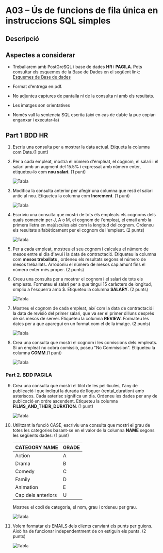 # A03 – Ús de funcions de fila única en instruccions SQL simples

## Descripció

## Aspectes a considerar

- Treballarem amb PostGreSQL i base de dades **HR** i **PAGILA**. Pots consultar els esquemes de la Base de Dades en el següent link: [Esquemes de Base de dades](https://github.com/sapa-basededades/M02-M10-Bases-de-Dades/tree/main/1%20-%20Llenguatge%20SQL%20DML%20i%20DDL/1%20-%20DATABASES/ESQUEMES/1%20-%20POSTGRES)

- Format d'entrega en pdf.
- No adjunteu captures de pantalla ni de la consulta ni amb els resultats.
- Les imatges son orientatives
- Només vull la sentencia SQL escrita (així en cas de dubte la puc copiar-enganxar i executar-la)

## Part 1 BDD HR

1. Escriu una consulta per a mostrar la data actual. Etiqueta la columna com Date.(1 punt)
2. Per a cada empleat, mostra el número d'empleat, el cognom, el salari i el salari amb un augment del 15.5% i expressat amb número enter, etiqueteu-lo com **nou salari**. (1 punt)

    ![Tabla](https://github.com/sapa-basededades/M02-M10-Bases-de-Dades/blob/main/master/activitats/m02_A03_im2.png?raw=true)

3. Modifica la consulta anterior per afegir una columna que resti el salari antic al nou. Etiqueteu la columna com **Increment**. (1 punt)

    ![Tabla](https://github.com/sapa-basededades/M02-M10-Bases-de-Dades/blob/main/master/activitats/m02_A03_im3.png?raw=true)

4. Escriviu una consulta que mostri de tots els empleats els cognoms dels quals comencin per J, A o M, el cognom de l'empleat, el email amb la primera lletra en majúscules així com la longitud del cognom. Ordeneu els resultats alfabèticament per el cognom de l'empleat. (2 punts)

    ![Tabla](https://github.com/sapa-basededades/M02-M10-Bases-de-Dades/blob/main/master/activitats/m02_A03_im4.png?raw=true)

5. Per a cada empleat, mostreu el seu cognom i calculeu el número de mesos entre el dia d'avui i la data de contractació. Etiqueteu la columna com **mesos treballats** , ordeneu els resultats segons el número de mesos treballats. Arrodoniu el número de mesos cap amunt fins el número enter més proper. (2 punts)
6. Creeu una consulta per a mostrar el cognom i el salari de tots els empleats. Formateu el salari per a que tingui 15 caràcters de longitud, ompliu a l'esquerra amb $. Etiqueteu la columna **SALARY**. (2 punts)

    ![Tabla](https://github.com/sapa-basededades/M02-M10-Bases-de-Dades/blob/main/master/activitats/m02_A03_im6.png?raw=true)

7. Mostreu el cognom de cada empleat, així com la data de contractació i la data de revisió del primer salari, que va ser el primer dilluns després de sis mesos de servei. Etiqueteu la columna **REVIEW.** Formateu les dates per a que aparegui en un format com el de la imatge. (2 punts)

    ![Tabla](https://github.com/sapa-basededades/M02-M10-Bases-de-Dades/blob/main/master/activitats/m02_A03_im7.png?raw=true)

8. Crea una consulta que mostri el cognom i les comissions dels empleats. Si un empleat no cobra comissió, poseu "No Commission". Etiqueteu la columna **COMM**.(1 punt)

    ![Tabla](https://github.com/sapa-basededades/M02-M10-Bases-de-Dades/blob/main/master/activitats/m02_A03_im8.png?raw=true)

### Part 2. BDD PAGILA

9. Crea una consulta que mostri el títol de les pel·lícules, l'any de publicació i que indiqui la durada de lloguer (rental\_duration) amb asteriscos. Cada asterisc significa un dia. Ordeneu les dades per any de publicació en ordre ascendent. Etiqueteu la columna **FILMS\_AND\_THEIR\_DURATION**. (1 punt)

    ![Tabla](https://github.com/sapa-basededades/M02-M10-Bases-de-Dades/blob/main/master/activitats/m02_A03_im9.png?raw=true)

10. Utilitzant la funció CASE, escriviu una consulta que mostri el grau de totes les categories basant-se en el valor de la columna **NAME** segons les següents dades: (1 punt)

    | CATEGORY NAME | GRADE |
    |---------------|-------|
    |Action |A|
    |Drama |B|
    |Comedy |C|
    |Family |D|
    |Animation|E|
    |Cap dels anteriors| U|

    Mostreu el codi de categoria, el nom, grau i ordeneu per grau.

    ![Tabla](https://github.com/sapa-basededades/M02-M10-Bases-de-Dades/blob/main/master/activitats/m02_A03_im10.png?raw=true)

11. Volem formatar els EMAILS dels clients canviant els punts per guions. Això ha de funcionar independentment de on estiguin els punts. (2 punts)

    ![Tabla](https://github.com/sapa-basededades/M02-M10-Bases-de-Dades/blob/main/master/activitats/m02_A03_im11.png?raw=true)
